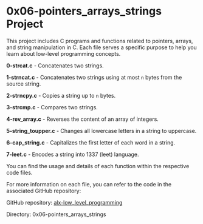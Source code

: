 # 0x06-pointers_arrays_strings Project

This project includes C programs and functions related to pointers, arrays, and string manipulation in C. Each file serves a specific purpose to help you learn about low-level programming concepts.

**0-strcat.c** - Concatenates two strings.

**1-strncat.c** - Concatenates two strings using at most `n` bytes from the source string.

**2-strncpy.c** - Copies a string up to `n` bytes.

**3-strcmp.c** - Compares two strings.

**4-rev_array.c** - Reverses the content of an array of integers.

**5-string_toupper.c** - Changes all lowercase letters in a string to uppercase.

**6-cap_string.c** - Capitalizes the first letter of each word in a string.

**7-leet.c** - Encodes a string into 1337 (leet) language.

You can find the usage and details of each function within the respective code files.

For more information on each file, you can refer to the code in the associated GitHub repository:

GitHub repository: [alx-low_level_programming](https://github.com/yourusername/alx-low_level_programming)

Directory: 0x06-pointers_arrays_strings

